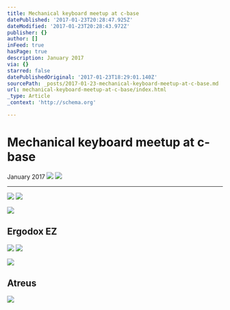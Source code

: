 ```yaml
---
title: Mechanical keyboard meetup at c-base
datePublished: '2017-01-23T20:28:47.925Z'
dateModified: '2017-01-23T20:28:43.972Z'
publisher: {}
author: []
inFeed: true
hasPage: true
description: January 2017
via: {}
starred: false
datePublishedOriginal: '2017-01-23T18:29:01.140Z'
sourcePath: _posts/2017-01-23-mechanical-keyboard-meetup-at-c-base.md
url: mechanical-keyboard-meetup-at-c-base/index.html
_type: Article
_context: 'http://schema.org'

---
```

# Mechanical keyboard meetup at c-base

January 2017
![](https://the-grid-user-content.s3-us-west-2.amazonaws.com/4fe4c670-cd15-4803-ab78-0f80b5720cdb.jpg)
![](https://the-grid-user-content.s3-us-west-2.amazonaws.com/7659327b-7bcb-4318-9809-e325c6c7853f.jpg)

---

![](https://the-grid-user-content.s3-us-west-2.amazonaws.com/494fa3cf-9ed2-473d-aa53-5e91b75ed25a.jpg)
![](https://the-grid-user-content.s3-us-west-2.amazonaws.com/61e4fd7d-4107-4233-a403-851cc6d4ea0c.jpg)

<article style=""><img src="https://the-grid-user-content.s3-us-west-2.amazonaws.com/b796f5ae-75bf-43c5-ab04-af1676c63512.jpg" /><h1>Ergodox EZ</h1></article>

![](https://the-grid-user-content.s3-us-west-2.amazonaws.com/8cef2161-f54a-4394-b208-3ce28adce112.jpg)
![](https://the-grid-user-content.s3-us-west-2.amazonaws.com/624b585a-9d56-425e-b947-79b7354da804.gif)

<article style=""><img src="https://the-grid-user-content.s3-us-west-2.amazonaws.com/618f4337-fcbf-4830-896b-3e33414e09d3.jpg" /><h1>Atreus</h1></article>

![](https://the-grid-user-content.s3-us-west-2.amazonaws.com/59519da8-c9e0-4f9a-bd3d-3245587d6c2b.jpg)